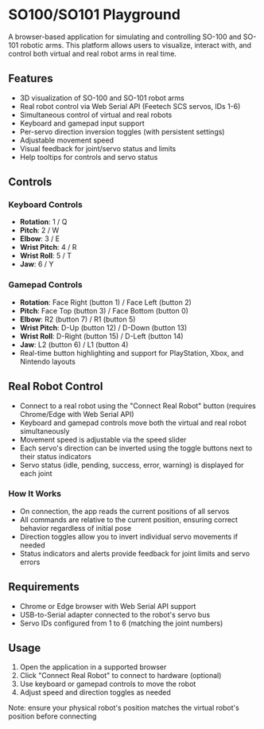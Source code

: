 # SO100/SO101 Playground

A browser-based application for simulating and controlling SO-100 and SO-101 robotic arms. This platform allows users to visualize, interact with, and control both virtual and real robot arms in real time.

## Features

- 3D visualization of SO-100 and SO-101 robot arms
- Real robot control via Web Serial API (Feetech SCS servos, IDs 1-6)
- Simultaneous control of virtual and real robots
- Keyboard and gamepad input support
- Per-servo direction inversion toggles (with persistent settings)
- Adjustable movement speed
- Visual feedback for joint/servo status and limits
- Help tooltips for controls and servo status

## Controls

### Keyboard Controls
- **Rotation**: 1 / Q
- **Pitch**: 2 / W
- **Elbow**: 3 / E
- **Wrist Pitch**: 4 / R
- **Wrist Roll**: 5 / T
- **Jaw**: 6 / Y


### Gamepad Controls
- **Rotation**: Face Right (button 1) / Face Left (button 2)
- **Pitch**: Face Top (button 3) / Face Bottom (button 0)
- **Elbow**: R2 (button 7) / R1 (button 5)
- **Wrist Pitch**: D-Up (button 12) / D-Down (button 13)
- **Wrist Roll**: D-Right (button 15) / D-Left (button 14)
- **Jaw**: L2 (button 6) / L1 (button 4)
- Real-time button highlighting and support for PlayStation, Xbox, and Nintendo layouts

## Real Robot Control

- Connect to a real robot using the "Connect Real Robot" button (requires Chrome/Edge with Web Serial API)
- Keyboard and gamepad controls move both the virtual and real robot simultaneously
- Movement speed is adjustable via the speed slider
- Each servo's direction can be inverted using the toggle buttons next to their status indicators
- Servo status (idle, pending, success, error, warning) is displayed for each joint

### How It Works
- On connection, the app reads the current positions of all servos
- All commands are relative to the current position, ensuring correct behavior regardless of initial pose
- Direction toggles allow you to invert individual servo movements if needed
- Status indicators and alerts provide feedback for joint limits and servo errors

## Requirements
- Chrome or Edge browser with Web Serial API support
- USB-to-Serial adapter connected to the robot's servo bus
- Servo IDs configured from 1 to 6 (matching the joint numbers)

## Usage
1. Open the application in a supported browser
2. Click "Connect Real Robot" to connect to hardware (optional)
3. Use keyboard or gamepad controls to move the robot
4. Adjust speed and direction toggles as needed

Note: ensure your physical robot's position matches the virtual robot's position before connecting
